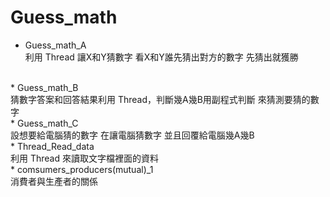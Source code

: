 # Guess_math

* Guess_math_A </br>
利用 Thread 讓X和Y猜數字 看X和Y誰先猜出對方的數字 先猜出就獲勝
</br>
* Guess_math_B </br>
猜數字答案和回答結果利用 Thread，判斷幾A幾B用副程式判斷 來猜測要猜的數字
</br>
* Guess_math_C </br>
設想要給電腦猜的數字 在讓電腦猜數字 並且回覆給電腦幾A幾B
</br>
* Thread_Read_data </br>
利用 Thread 來讀取文字檔裡面的資料
</br>
* comsumers_producers(mutual)_1</br>
消費者與生產者的關係

